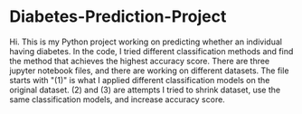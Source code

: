 # Diabetes-Prediction-Project
Hi. This is my Python project working on predicting whether an individual having diabetes. In the code, I tried different classification methods and find the method that achieves the highest accuracy score. There are three jupyter notebook files, and there are working on different datasets. The file starts with "(1)" is what I applied different classification models on the original dataset. (2) and (3) are attempts I tried to shrink dataset, use the same classification models, and increase accuracy score. 
